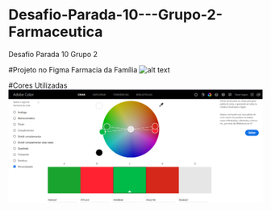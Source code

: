 # Desafio-Parada-10---Grupo-2-Farmaceutica
Desafio Parada 10 Grupo 2 

#Projeto no Figma Farmacia da Família
![alt text](https://github.com/Sandosta/Desafio-Parada-10---Grupo-2-Farmaceutica/blob/main/Projeto%20no%20Figma%20Farmacia%20da%20Fam%C3%ADlia.png)


#Cores Utilizadas
![alt text](https://github.com/Sandosta/Desafio-Parada-10---Grupo-2-Farmaceutica/blob/main/Paleta%20de%20Cores%20Utilizadas.png)
